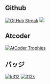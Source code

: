 ## Github
[![GitHub Streak](http://github-readme-streak-stats.herokuapp.com?user=312k&theme=nord&hide_border=true&date_format=%5BY.%5Dn.j)](https://git.io/streak-stats)
![](https://github-profile-trophy.vercel.app/?username=312k&theme=nord)
## Atcoder
[![AtCoder Trophies](https://atcoder-trophies.vercel.app/api/v1/atcoder?username=k312&theme=nord)](https://github.com/KATO-Hiro/AtCoderTrophies)
## バッジ
[![k312](https://img.shields.io/endpoint?url=https%3A%2F%2Fatcoder-badges.now.sh%2Fapi%2Fatcoder%2Fjson%2Fk312)](https://atcoder.jp/users/k312)
[![312k](https://img.shields.io/endpoint?url=https%3A%2F%2Fatcoder-badges.now.sh%2Fapi%2Fcodeforces%2Fjson%2F312k)](https://codeforces.com/profile/312k)
